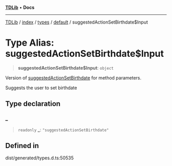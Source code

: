 [**TDLib**](../../../../../../README.md) • **Docs**

***

[TDLib](../../../../../../modules.md) / [index](../../../../../README.md) / [types](../../../README.md) / [default](../README.md) / suggestedActionSetBirthdate$Input

# Type Alias: suggestedActionSetBirthdate$Input

> **suggestedActionSetBirthdate$Input**: `object`

Version of [suggestedActionSetBirthdate](suggestedActionSetBirthdate.md) for method parameters.

Suggests the user to set birthdate

## Type declaration

### \_

> `readonly` **\_**: `"suggestedActionSetBirthdate"`

## Defined in

dist/generated/types.d.ts:50535
